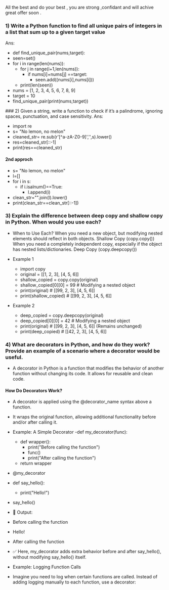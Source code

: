 All the best and do your best , you are strong ,confidant and will achive great offer soon .

### 1) Write a Python function to find all unique pairs of integers in a list that sum up to a given target value

Ans:

- def find_unique_pair(nums,target):
 - seen=set()
 - for i in range(len(nums)):
   - for j in range(i+1,len(nums)):
     - if nums[i]+nums[j] ==target:
       - seen.add((nums[i],nums[i]))
   - print(len(seen))
- nums = [1, 2, 3, 4, 5, 6, 7, 8, 9]
- target = 10
- find_unique_pair(print(nums,target))


️### 2) Given a string, write a function to check if it’s a palindrome, ignoring spaces, punctuation, and case sensitivity.
Ans: 
- import re
- s= "No lemon, no melon"
- cleaned_str= re.sub(r'[^a-zA-Z0-9]','',s).lower()
- res=cleaned_str[::-1]
- print(res==cleaned_str)

#### 2nd approch 
- s= "No lemon, no melon"
- l=[]
- for i in s:
    - if i.isalnum()==True:
        - l.append(i)
- clean_str="".join(l).lower()
- print(clean_str==clean_str[::-1])

### 3) Explain the difference between deep copy and shallow copy in Python. When would you use each?

- When to Use Each?
  When you need a new object, but modifying nested elements should reflect in both objects.	Shallow Copy (copy.copy())
  When you need a completely independent copy, especially if the object has nested lists/dictionaries.	Deep Copy (copy.deepcopy())

- Example 1
    - import copy
    - original = [[1, 2, 3], [4, 5, 6]]
    - shallow_copied = copy.copy(original)
    - shallow_copied[0][0] = 99  # Modifying a nested object
    - print(original)  # [[99, 2, 3], [4, 5, 6]]
    - print(shallow_copied)  # [[99, 2, 3], [4, 5, 6]]

- Example 2
  - deep_copied = copy.deepcopy(original)
  - deep_copied[0][0] = 42  # Modifying a nested object
  - print(original)  # [[99, 2, 3], [4, 5, 6]] (Remains unchanged)
  - print(deep_copied)  # [[42, 2, 3], [4, 5, 6]]
    
### 4) What are decorators in Python, and how do they work? Provide an example of a scenario where a decorator would be useful.

- A decorator in Python is a function that modifies the behavior of another function without changing its code. It allows for reusable and clean code.

#### How Do Decorators Work?
- A decorator is applied using the @decorator_name syntax above a function.
- It wraps the original function, allowing additional functionality before and/or after calling it.

- Example: A Simple Decorator
 -def my_decorator(func):
    - def wrapper():
        - print("Before calling the function")
        - func()
        - print("After calling the function")
    - return wrapper

- @my_decorator
- def say_hello():
    - print("Hello!")
- say_hello()

  
- 🔹 Output:
- Before calling the function  
- Hello!  
- After calling the function  
- ✅ Here, my_decorator adds extra behavior before and after say_hello(), without modifying say_hello() itself.

- Example: Logging Function Calls
- Imagine you need to log when certain functions are called. Instead of adding logging manually to each function, use a decorator:


